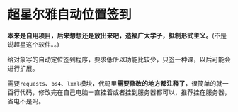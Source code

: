 # 超星尔雅自动位置签到

**本来是自用项目，后来想想还是放出来吧，造福广大学子，抵制形式主义。**(不是说超星这个软件。。)

给对象写的自动定位签到程序，要求低所以功能比较少，只签一种课，以后可能会进行扩展。

需要`requests`、`bs4`、`lxml`模块，代码里**需要修改的地方都注释了**，很简单的就一百行代码，修改完在自己电脑一直挂着或者挂到服务器都可以，推荐挂在服务器，省电不是吗。